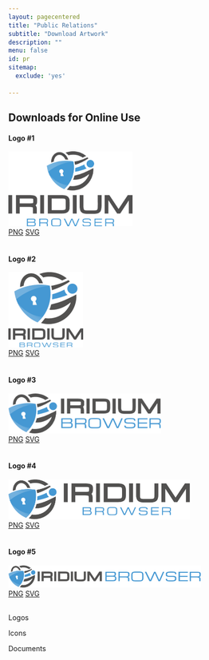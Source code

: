 ```yaml
---
layout: pagecentered
title: "Public Relations"
subtitle: "Download Artwork"
description: ""
menu: false
id: pr
sitemap:
  exclude: 'yes'

---
```


## Downloads for Online Use ##

<div class="container 75%">
	<h4 class="align-left">Logo #1</h4>
	<div class="row">
		<div class="9u 12u$(small) align-left">
			<img src="marketing/graphics/transparent_RGB/iridium-logo_1.png" width="249" height="150">
		</div>
		<div class="3u 12u$(small) align-right">
			<a class="button small fit download icon fa-download" href="https://downloads.iridiumbrowser.de/windows/iridiumbrowser-latest-x86.msi" title="download 32-bit Version">PNG</a>
			<a class="button small fit download icon fa-download" href="https://downloads.iridiumbrowser.de/windows/iridiumbrowser-latest-x64.msi" title="download 64-bit Version">SVG</a>
		</div>
	</div>
	<br/>
	<h4 class="align-left">Logo #2</h4>
	<div class="row">
		<div class="9u 12u$(small) align-left">
			<img src="marketing/graphics/transparent_RGB/iridium-logo_2.png" width="150" height="150">
		</div>
		<div class="3u 12u$(small) align-right">
			<a class="button small fit download icon fa-download" href="https://downloads.iridiumbrowser.de/windows/iridiumbrowser-latest-x86.msi" title="download 32-bit Version">PNG</a>
			<a class="button small fit download icon fa-download" href="https://downloads.iridiumbrowser.de/windows/iridiumbrowser-latest-x64.msi" title="download 64-bit Version">SVG</a>
		</div>
	</div>
	<br/>
	<h4 class="align-left">Logo #3</h4>
	<div class="row">
		<div class="9u 12u$(small) align-left">
			<img src="marketing/graphics/transparent_RGB/iridium-logo_3.png" width="306" height="80">
		</div>
		<div class="3u 12u$(small) align-right">
			<a class="button small fit download icon fa-download" href="https://downloads.iridiumbrowser.de/windows/iridiumbrowser-latest-x86.msi" title="download 32-bit Version">PNG</a>
			<a class="button small fit download icon fa-download" href="https://downloads.iridiumbrowser.de/windows/iridiumbrowser-latest-x64.msi" title="download 64-bit Version">SVG</a>
		</div>
	</div>
	<br/>
	<h4 class="align-left">Logo #4</h4>
	<div class="row">
		<div class="9u 12u$(small) align-left">
			<img src="marketing/graphics/transparent_RGB/iridium-logo_4.png"  width="364" height="80">
		</div>
		<div class="3u 12u$(small) align-right">
			<a class="button small fit download icon fa-download" href="https://downloads.iridiumbrowser.de/windows/iridiumbrowser-latest-x86.msi" title="download 32-bit Version">PNG</a>
			<a class="button small fit download icon fa-download" href="https://downloads.iridiumbrowser.de/windows/iridiumbrowser-latest-x64.msi" title="download 64-bit Version">SVG</a>
		</div>
	</div>
	<br/>
	<h4 class="align-left">Logo #5</h4>
	<div class="row">
		<div class="9u 12u$(small) align-left">
			<img src="marketing/graphics/transparent_RGB/iridium-logo_5.png"  width="386" height="45">
		</div>
		<div class="3u 12u$(small) align-right">
			<a class="button small fit download icon fa-download" href="https://downloads.iridiumbrowser.de/windows/iridiumbrowser-latest-x86.msi" title="download 32-bit Version">PNG</a>
			<a class="button small fit download icon fa-download" href="https://downloads.iridiumbrowser.de/windows/iridiumbrowser-latest-x64.msi" title="download 64-bit Version">SVG</a>
		</div>
	</div>

	
	
	
	
</div>
<br/>


Logos


Icons


Documents

